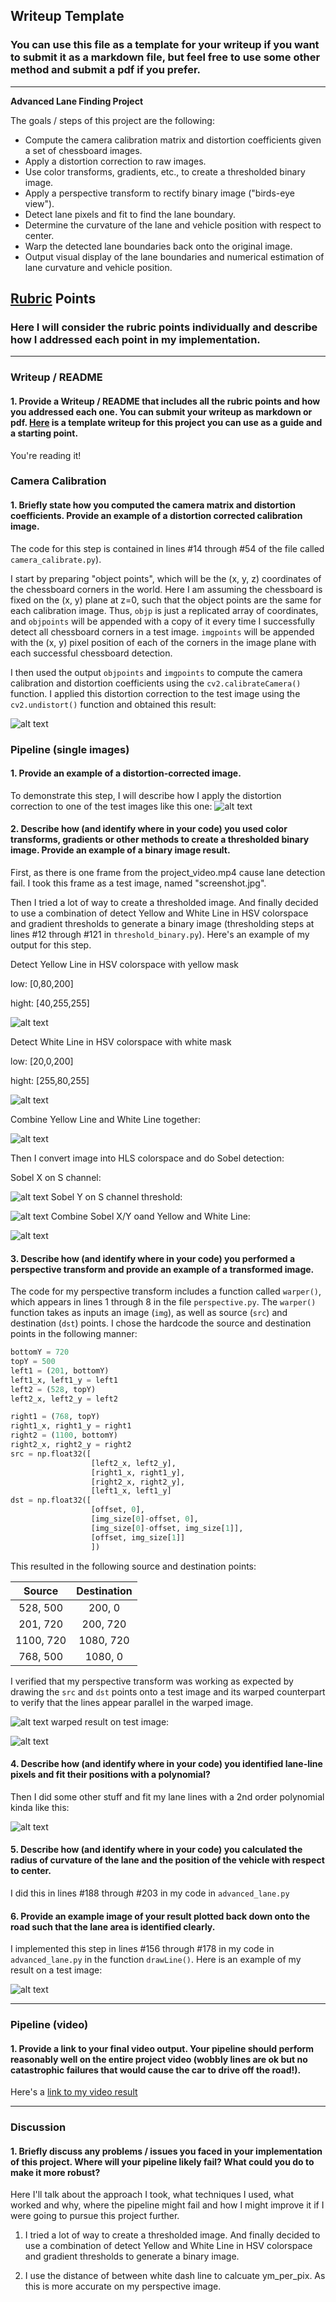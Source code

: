 ## Writeup Template

### You can use this file as a template for your writeup if you want to submit it as a markdown file, but feel free to use some other method and submit a pdf if you prefer.

---

**Advanced Lane Finding Project**

The goals / steps of this project are the following:

* Compute the camera calibration matrix and distortion coefficients given a set of chessboard images.
* Apply a distortion correction to raw images.
* Use color transforms, gradients, etc., to create a thresholded binary image.
* Apply a perspective transform to rectify binary image ("birds-eye view").
* Detect lane pixels and fit to find the lane boundary.
* Determine the curvature of the lane and vehicle position with respect to center.
* Warp the detected lane boundaries back onto the original image.
* Output visual display of the lane boundaries and numerical estimation of lane curvature and vehicle position.

[//]: # (Image References)

[image1]: ./output_images/undistort.png "Undistorted"
[image2]: ./output_images/testImagedistort.png "Road Transformed"
[image3]: ./output_images/YellowLine.png "Binary Example"
[image4]: ./output_images/WhiteLine.png "Binary Example"
[image5]: ./output_images/YellowWhiteLine.png "Binary Example"
[image6]: ./output_images/SobelXThres.png "Binary Example"
[image7]: ./output_images/SobelYThres.png "Binary Example"
[image8]: ./output_images/FilteredTestImages.png "Binary Example"
[image9]: ./output_images/source_line_drawed.png "Warp Example"
[image10]: ./output_images/Perspective_transformed.png "Warp Example"
[image11]: ./output_images/polynomial_line.png "Fit Visual"
[image12]: ./output_images/LaneOnTestImages.png "Output"
[video1]: ./video_output/project_video.mp4 "Video"

## [Rubric](https://review.udacity.com/#!/rubrics/571/view) Points

### Here I will consider the rubric points individually and describe how I addressed each point in my implementation.  

---

### Writeup / README

#### 1. Provide a Writeup / README that includes all the rubric points and how you addressed each one.  You can submit your writeup as markdown or pdf.  [Here](https://github.com/udacity/CarND-Advanced-Lane-Lines/blob/master/writeup_template.md) is a template writeup for this project you can use as a guide and a starting point.  

You're reading it!

### Camera Calibration

#### 1. Briefly state how you computed the camera matrix and distortion coefficients. Provide an example of a distortion corrected calibration image.

The code for this step is contained in lines #14 through #54 of the file called `camera_calibrate.py`).  

I start by preparing "object points", which will be the (x, y, z) coordinates of the chessboard corners in the world. Here I am assuming the chessboard is fixed on the (x, y) plane at z=0, such that the object points are the same for each calibration image.  Thus, `objp` is just a replicated array of coordinates, and `objpoints` will be appended with a copy of it every time I successfully detect all chessboard corners in a test image.  `imgpoints` will be appended with the (x, y) pixel position of each of the corners in the image plane with each successful chessboard detection.  

I then used the output `objpoints` and `imgpoints` to compute the camera calibration and distortion coefficients using the `cv2.calibrateCamera()` function.  I applied this distortion correction to the test image using the `cv2.undistort()` function and obtained this result: 

![alt text][image1]

### Pipeline (single images)

#### 1. Provide an example of a distortion-corrected image.

To demonstrate this step, I will describe how I apply the distortion correction to one of the test images like this one:
![alt text][image2]

#### 2. Describe how (and identify where in your code) you used color transforms, gradients or other methods to create a thresholded binary image.  Provide an example of a binary image result.

First, as there is one frame from the project_video.mp4 cause lane detection fail. I took this frame as a test image, named "screenshot.jpg".

Then I tried a lot of way to create a thresholded image. And finally decided to use a combination of detect Yellow and White Line in HSV colorspace and gradient thresholds to generate a binary image (thresholding steps at lines #12 through #121 in `threshold_binary.py`).  Here's an example of my output for this step. 

Detect Yellow Line in HSV colorspace with yellow mask

low: [0,80,200]

hight: [40,255,255]

![alt text][image3]

Detect White Line in HSV colorspace with white mask

low: [20,0,200]

hight: [255,80,255]


![alt text][image4]

Combine Yellow Line and White Line together:

![alt text][image5]

Then I convert image into HLS colorspace and do Sobel detection:

Sobel X on S channel:

![alt text][image6]
Sobel Y on S channel threshold:

![alt text][image7]
Combine Sobel X/Y oand Yellow and White Line:

![alt text][image8]

#### 3. Describe how (and identify where in your code) you performed a perspective transform and provide an example of a transformed image.

The code for my perspective transform includes a function called `warper()`, which appears in lines 1 through 8 in the file `perspective.py`. The `warper()` function takes as inputs an image (`img`), as well as source (`src`) and destination (`dst`) points.  I chose the hardcode the source and destination points in the following manner:

```python
bottomY = 720
topY = 500
left1 = (201, bottomY)
left1_x, left1_y = left1
left2 = (528, topY)
left2_x, left2_y = left2

right1 = (768, topY)
right1_x, right1_y = right1
right2 = (1100, bottomY)
right2_x, right2_y = right2
src = np.float32([
                  [left2_x, left2_y],
                  [right1_x, right1_y],
                  [right2_x, right2_y],
                  [left1_x, left1_y]
dst = np.float32([
                  [offset, 0],
                  [img_size[0]-offset, 0],
                  [img_size[0]-offset, img_size[1]],
                  [offset, img_size[1]]
                  ])
```

This resulted in the following source and destination points:

| Source        | Destination   | 
|:-------------:|:-------------:| 
| 528, 500      | 200, 0        | 
| 201, 720      | 200, 720      |
| 1100, 720     | 1080, 720      |
| 768, 500      | 1080, 0        |

I verified that my perspective transform was working as expected by drawing the `src` and `dst` points onto a test image and its warped counterpart to verify that the lines appear parallel in the warped image.

![alt text][image9]
warped result on test image:

![alt text][image10]

#### 4. Describe how (and identify where in your code) you identified lane-line pixels and fit their positions with a polynomial?

Then I did some other stuff and fit my lane lines with a 2nd order polynomial kinda like this:

![alt text][image11]

#### 5. Describe how (and identify where in your code) you calculated the radius of curvature of the lane and the position of the vehicle with respect to center.

I did this in lines #188 through #203 in my code in `advanced_lane.py`

#### 6. Provide an example image of your result plotted back down onto the road such that the lane area is identified clearly.

I implemented this step in lines #156 through #178 in my code in `advanced_lane.py` in the function `drawLine()`.  Here is an example of my result on a test image:

![alt text][image12]

---

### Pipeline (video)

#### 1. Provide a link to your final video output.  Your pipeline should perform reasonably well on the entire project video (wobbly lines are ok but no catastrophic failures that would cause the car to drive off the road!).

Here's a [link to my video result](./video_output/project_video.mp4)

---

### Discussion

#### 1. Briefly discuss any problems / issues you faced in your implementation of this project.  Where will your pipeline likely fail?  What could you do to make it more robust?

Here I'll talk about the approach I took, what techniques I used, what worked and why, where the pipeline might fail and how I might improve it if I were going to pursue this project further. 

1. I tried a lot of way to create a thresholded image. And finally decided to use a combination of detect Yellow and White Line in HSV colorspace and gradient thresholds to generate a binary image.

2. I use the distance of between white dash line to calcuate ym_per_pix. As this is more accurate on my perspective image.

